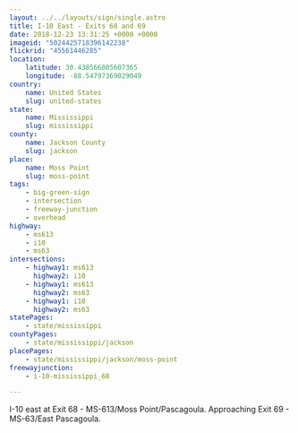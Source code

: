 ```yaml
---
layout: ../../layouts/sign/single.astro
title: I-10 East - Exits 68 and 69
date: 2018-12-23 13:31:25 +0000 +0000
imageid: "5024425718396142238"
flickrid: "45561446285"
location:
    latitude: 30.438566805607365
    longitude: -88.54797369029049
country:
    name: United States
    slug: united-states
state:
    name: Mississippi
    slug: mississippi
county:
    name: Jackson County
    slug: jackson
place:
    name: Moss Point
    slug: moss-point
tags:
    - big-green-sign
    - intersection
    - freeway-junction
    - overhead
highway:
    - ms613
    - i10
    - ms63
intersections:
    - highway1: ms613
      highway2: i10
    - highway1: ms613
      highway2: ms63
    - highway1: i10
      highway2: ms63
statePages:
    - state/mississippi
countyPages:
    - state/mississippi/jackson
placePages:
    - state/mississippi/jackson/moss-point
freewayjunction:
    - i-10-mississippi_68

---
```

I-10 east at Exit 68 - MS-613/Moss Point/Pascagoula.  Approaching Exit 69 - MS-63/East Pascagoula.